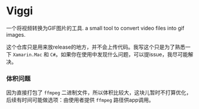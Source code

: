 # Viggi

一个将视频转换为GIF图片的工具.
a small tool to convert video files into gif images.

这个仓库只是用来放release的地方，并不会上传代码。我写这个只是为了熟悉一下 `Xamarin.Mac` 和 `C#`。如果你在使用中发现什么问题，可以提issue，我尽可能解决。

### 体积问题

因为直接打包了 `ffmpeg` 二进制文件，所以体积比较大，这块儿暂时不打算优化，后续有时间可能做选项：由使用者提供 `ffmpeg` 路径供app调用。
